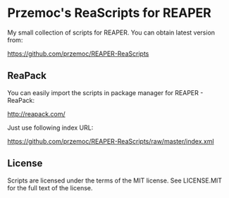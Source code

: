 Przemoc's ReaScripts for REAPER
===============================

My small collection of scripts for REAPER.
You can obtain latest version from:

https://github.com/przemoc/REAPER-ReaScripts


ReaPack
-------

You can easily import the scripts in package manager for REAPER - ReaPack:

http://reapack.com/

Just use following index URL:

https://github.com/przemoc/REAPER-ReaScripts/raw/master/index.xml


License
-------

Scripts are licensed under the terms of the MIT license.
See LICENSE.MIT for the full text of the license.
